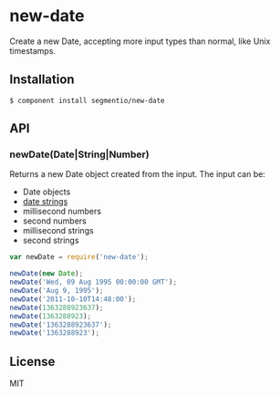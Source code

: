 # new-date

  Create a new Date, accepting more input types than normal, like Unix timestamps.

## Installation

    $ component install segmentio/new-date

## API

### newDate(Date|String|Number)

  Returns a new Date object created from the input. The input can be:

  * Date objects
  * [date strings](https://developer.mozilla.org/en-US/docs/JavaScript/Reference/Global_Objects/Date/parse)
  * millisecond numbers
  * second numbers
  * millisecond strings
  * second strings

```js
var newDate = require('new-date');

newDate(new Date);
newDate('Wed, 09 Aug 1995 00:00:00 GMT');
newDate('Aug 9, 1995');
newDate('2011-10-10T14:48:00');
newDate(1363288923637);
newDate(1363288923);
newDate('1363288923637');
newDate('1363288923');
```

## License

  MIT
